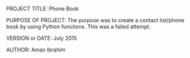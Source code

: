 PROJECT TITLE: Phone Book

PURPOSE OF PROJECT: The purpose was to create a contact list/phone book by using Python functions. This was a failed attempt.

VERSION or DATE: July 2015

AUTHOR: Aman Ibrahim
